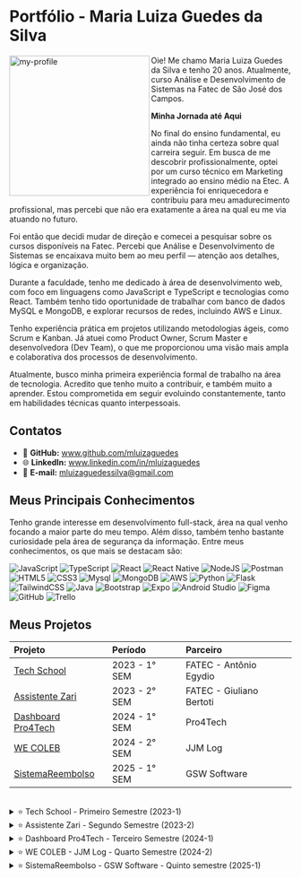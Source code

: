 # Portfólio - Maria Luiza Guedes da Silva

<img align="left" src="https://github.com/user-attachments/assets/39d4b6a6-18d9-4267-bae7-9d80ab4c82a6" alt="my-profile" width="250"/>

Oie! Me chamo Maria Luiza Guedes da Silva e tenho 20 anos. Atualmente, curso Análise e Desenvolvimento de Sistemas na Fatec de São José dos Campos.

**Minha Jornada até Aqui**

No final do ensino fundamental, eu ainda não tinha certeza sobre qual carreira seguir. Em busca de me descobrir profissionalmente, optei por um curso técnico em Marketing integrado ao ensino médio na Etec. A experiência foi enriquecedora e contribuiu para meu amadurecimento profissional, mas percebi que não era exatamente a área na qual eu me via atuando no futuro.

Foi então que decidi mudar de direção e comecei a pesquisar sobre os cursos disponíveis na Fatec. Percebi que Análise e Desenvolvimento de Sistemas se encaixava muito bem ao meu perfil — atenção aos detalhes, lógica e organização.

Durante a faculdade, tenho me dedicado à área de desenvolvimento web, com foco em linguagens como JavaScript e TypeScript e tecnologias como React. Também tenho tido oportunidade de trabalhar com banco de dados MySQL e MongoDB, e explorar recursos de redes, incluindo AWS e Linux.

Tenho experiência prática em projetos utilizando metodologias ágeis, como Scrum e Kanban. Já atuei como Product Owner, Scrum Master e desenvolvedora (Dev Team), o que me proporcionou uma visão mais ampla e colaborativa dos processos de desenvolvimento.

Atualmente, busco minha primeira experiência formal de trabalho na área de tecnologia. Acredito que tenho muito a contribuir, e também muito a aprender. Estou comprometida em seguir evoluindo constantemente, tanto em habilidades técnicas quanto interpessoais.


## Contatos

- 🐙 **GitHub:** www.github.com/mluizaguedes
- 🌐 **LinkedIn:** www.linkedin.com/in/mluizaguedes
- 💌 **E-mail:** mluizaguedessilva@gmail.com

## Meus Principais Conhecimentos

Tenho grande interesse em desenvolvimento full-stack, área na qual venho focando a maior parte do meu tempo. Além disso, também tenho bastante curiosidade pela área de segurança da informação. Entre meus conhecimentos, os que mais se destacam são:

![JavaScript](https://img.shields.io/badge/javascript-F7DF1E.svg?style=for-the-badge&logo=javascript&logoColor=black)
![TypeScript](https://img.shields.io/badge/typescript-3178C6.svg?style=for-the-badge&logo=typescript&logoColor=white)
![React](https://img.shields.io/badge/react-61DAFB.svg?style=for-the-badge&logo=react&logoColor=black)
![React Native](https://img.shields.io/badge/react_native-61DAFB.svg?style=for-the-badge&logo=react&logoColor=black)
![NodeJS](https://img.shields.io/badge/node.js-339933.svg?style=for-the-badge&logo=node.js&logoColor=white)
![Postman](https://img.shields.io/badge/Postman-FF6C37.svg?style=for-the-badge&logo=Postman&logoColor=white)
![HTML5](https://img.shields.io/badge/html5-E34F26.svg?style=for-the-badge&logo=html5&logoColor=white)
![CSS3](https://img.shields.io/badge/css3-1572B6.svg?style=for-the-badge&logo=css3&logoColor=white)
![Mysql](https://img.shields.io/badge/mysql-4479A1.svg?style=for-the-badge&logo=mysql&logoColor=white)
![MongoDB](https://img.shields.io/badge/mongodb-47A248.svg?style=for-the-badge&logo=mongodb&logoColor=white)
![AWS](https://img.shields.io/badge/aws-232F3E.svg?style=for-the-badge&logo=amazonaws&logoColor=white)
![Python](https://img.shields.io/badge/python-3776AB.svg?style=for-the-badge&logo=python&logoColor=white)
![Flask](https://img.shields.io/badge/flask-000000.svg?style=for-the-badge&logo=flask&logoColor=white)
![TailwindCSS](https://img.shields.io/badge/tailwindcss-38B2AC.svg?style=for-the-badge&logo=tailwind-css&logoColor=white)
![Java](https://img.shields.io/badge/Java-007396.svg?style=for-the-badge&logo=openjdk&logoColor=white)
![Bootstrap](https://img.shields.io/badge/bootstrap-563D7C.svg?style=for-the-badge&logo=bootstrap&logoColor=white)
![Expo](https://img.shields.io/badge/expo-1C1C1C.svg?style=for-the-badge&logo=expo&logoColor=white)
![Android Studio](https://img.shields.io/badge/Android%20Studio-3DDC84.svg?style=for-the-badge&logo=android-studio&logoColor=black)
![Figma](https://img.shields.io/badge/figma-F24E1E.svg?style=for-the-badge&logo=figma&logoColor=white)
![GitHub](https://img.shields.io/badge/github-181717.svg?style=for-the-badge&logo=github&logoColor=white)
![Trello](https://img.shields.io/badge/trello-0052CC.svg?style=for-the-badge&logo=trello&logoColor=white)

## Meus Projetos

|   Projeto  |  Período  |    Parceiro    |
| :---   | :---    | :---      |
| <a href ="#techshool">Tech School</a>  | 2023 - 1° SEM  | FATEC - Antônio Egydio |
| <a href ="#zari">Assistente Zari</a>  | 2023 - 2° SEM  | FATEC - Giuliano Bertoti |
| <a href ="#dashboard">Dashboard Pro4Tech</a>  | 2024 - 1° SEM  | Pro4Tech |
| <a href ="#wecoleb">WE COLEB</a>  | 2024 - 2° SEM  | JJM Log |
| <a href ="#reembolso">SistemaReembolso</a>  | 2025 - 1° SEM  | GSW Software |

<br />
<span id="techshool">

<details>
 <summary>
  ⭐ Tech School - Primeiro Semestre (2023-1)
 </summary>

</br>

Esse projeto foi desenvolvido no primeiro semestre do curso, em parceria com o colaborador interno Antônio Egydio.

O problema surgiu a partir da necessidade de uma empresa que queria adotar a metodologia ágil SCRUM, mas seus colaboradores ainda não tinham conhecimento suficiente sobre os conceitos, processos e práticas envolvidas.
 
Solução: desenvolvemos um sistema web com o objetivo de explicar, de forma clara e prática, os principais elementos do SCRUM: papéis, artefatos, eventos e habilidades necessárias. O foco foi criar uma interface intuitiva, com uma navegação simples e sem excesso de informação, facilitando a compreensão e a aplicação dos conceitos por parte dos usuários em projetos futuros.
 
[Repositório GitHub - Projeto-de-API-1-Semestre](https://github.com/juliagonzalezmoreira/Projeto-de-API-1-Semestre/tree/main) 

#### Tecnologias Utilizadas 
As seguintes tecnologias foram utilizadas nesse projeto: 
* **🐍 Python:** Linguagem de programação para a lógica do sistema e criação das rotas;
* **🟨 JavaScript:** Linguagem de programação para funcionalidades interativas - modo escuro, modais, botões, validações e questionários;
* **🧪 Flask:** Framework para o backend, rotas e estruturação do layout com Python;
* **🧰 Bootstrap:** Framework com componentes visuais prontos;
* **📝 HTML:** Linguagem de marcação para a estruturação do conteúdo do site;
* **🎨 CSS:** Estilização do layout e responsividade;
* **🖼️ Figma:** Ferramenta de design para o protótipo do site;
* **🧩 Trello:** Ferramenta para gestão de tarefas do projeto;
* **🔷 VSCode:** Editor de código fonte utilizado durante o projeto.
 
#### Contribuições Pessoais 
Atuei como desenvolvedora front-end no projeto, com foco na acessibilidade e responsividade do site e na clareza do conteúdo.

Entre minhas principais entregas, estão:
- Estruturação e responsividade do site: fui responsável por adaptar o layout utilizando Bootstrap e CSS para garantir uma boa experiência de navegação em diferentes dispositivos e tamanhos de tela. Testei as páginas em celulares e monitores variados;
- Melhoria da usabilidade e design visual: incluí ícones, ajustei paleta de cores e tipografias, apliquei contrastes adequados e organizei os elementos visuais pensando na experiência do usuário;
- Adicionar elementos visuais como ícones e ilustrações explicativas que ajudaram a tornar o conteúdo mais atrativo e fácil de entender;
- Criação do conteúdo explicativo sobre metodologias ágeis: pesquisei e redigi os textos explicativos de forma didática, especialmente sobre Product Owner e Kanban, tornando o site mais informativo e educativo;
- Desenvolvimento do quiz interativo: implementei a lógica do questionário final da página de Equipe de Desenvolvimento utilizando JavaScript. Esse recurso validava automaticamente as respostas e oferecia feedback visual ao usuário;
- Integração de links e navegação entre páginas: cuidei da criação de links funcionais, como logos de ferramentas que redirecionam para sites externos, melhorando a interatividade e navegabilidade;
- Acompanhamento e testes de qualidade: testei o sistema regularmente durante as sprints, identifiquei bugs de layout e sugeri ajustes que foram implementados para melhorar a performance;
- Contribuí com sugestões de melhoria, ajudando a organizar a apresentação final e até mesmo conduzindo partes da demonstração do projeto para os professores e colegas.
 
#### Hard Skills 
Durante esse projeto, desenvolvi e consolidei habilidades técnicas como:
* Python e Flask - Uso com ajuda;
* JavaScript - Uso com autonomia.
* Bootstrap - Uso com autonomia;
* HTML e CSS - Uso com autonomia.

#### Soft Skills 

Esse primeiro projeto da API foi um grande marco no meu desenvolvimento pessoal e profissional. Precisei sair da minha zona de conforto e trabalhar habilidades como proatividade e autoconfiança, que se tornaram fundamentais para o meu crescimento na área.
</br>

- Proatividade e comunicação no trabalho em equipe

> Durante o projeto, adotei uma postura proativa e colaborativa com o time. Sempre que finalizava minhas tarefas, me colocava à disposição no grupo para auxiliar os colegas — mesmo sem ser solicitada. Busquei contribuir ativamente nas decisões de design e conteúdo: por exemplo, sugeri ajustes no tamanho de texto e imagens, recomendei o uso de imagens com links externos para ilustrar tecnologias citadas, e opinei sobre a quantidade ideal de exemplos por seção, visando uma leitura mais fluida e objetiva.

> Também valorizei a comunicação contínua: sempre respondia as mensagens no grupo e mantinha o time informado sobre o andamento das minhas tarefas, compartilhava se eu estava com dificuldades, se estava estudando algo novo ou se havia concluído alguma entrega. Essa transparência fortaleceu a integração da equipe e refletiu meu comprometimento com o resultado coletivo. Ao longo das sprints, compreendi melhor meu papel dentro da equipe e atuei com responsabilidade, empatia e colaboração.

- Autoconfiança

> No início do projeto, senti bastante insegurança em assumir tarefas de programação, por ser meu primeiro contato com a área, preferindo atividades de estudo e documentação. Com o tempo, entendi que o meu crescimento viria justamente dos desafios técnicos. Então, assumi o compromisso de mudar minha postura e comecei a aplicar, na prática, os conhecimentos que estava adquirindo. Me propus a trabalhar na responsividade do site usando CSS e a implementar a lógica do quiz interativo com JavaScript. E fui capaz de entregar as funcionalidades completas e funcionais. Sempre que surgiam dúvidas, procurava meus colegas com humildade e abertura para aprender. À medida que via minha evolução, fui ganhando segurança para assumir tarefas cada vez mais complexas nos próximos projetos.

#### Vídeo do projeto

<video src="https://github.com/user-attachments/assets/1776adc3-9e18-42c6-8b43-cd75a83feab4" width="150" controls></video>
* [Acesse o site pelo seu computador ou celular!](https://techschool.pedrohenribeiro.com/) *(Segure `Ctrl` e clique para abrir em nova guia)*

</br>
</details>

<span id="zari">
 
<details>
 <summary>
  ⭐ Assistente Zari - Segundo Semestre (2023-2)
 </summary>
 
</br>

Esse projeto foi desenvolvido no segundo semestre do curso, em parceria com o colaborador interno Giuliano Bertoti.
 
O problema surgiu a partir da necessidade dos usuários em localizar informações específicas dentro de documentos extensos de forma rápida e prática.

Solução: desenvolvemos um chatbot inteligente (assistente virtual) com a capacidade de analisar documentos e responder perguntas relacionadas ao conteúdo. O objetivo principal foi otimizar a navegação pelas informações, tornando o acesso mais direto e eficiente para o usuário.
 
[Repositório GitHub - Zari-documentation](https://github.com/Equipe-Meta-Code/Zari-documentation) 

#### Tecnologias Utilizadas 
As seguintes tecnologias foram utilizadas nesse projeto: 
* **☕ Java:** Linguagem principal utilizada no desenvolvimento da lógica do chatbot;
* **📦 Gradle:** Ferramenta de automação de build e gerenciamento de dependências no projeto Java;
* **🐬 MySQL:** Banco de dados para armazenar interações e informações extraídas dos documentos;
* **🖼️ Figma:** Ferramenta de design para a interface e prototipação;
* **🧩 Trello:** Ferramenta para organização das tarefas e acompanhamento do progresso da equipe;
* **🧠 Eclipse:** IDE utilizada para desenvolvimento do projeto em Java.
 
#### Contribuições Pessoais 
Atuei como Scrum Master e desenvolvedora, conciliando tarefas técnicas com a liderança dos processos ágeis da equipe.

Entre minhas principais contribuições estão:
- Coordenação ágil da equipe: como Scrum Master, conduzi as *dailys*, planejei as sprints e acompanhei o progresso no Trello, incentivando uma rotina colaborativa;
- Comunicação com stakeholders: representei a equipe nas reuniões semanais com o professor orientador (M2), elaborando resumos claros e objetivos do andamento do projeto;
- Gestão de repositório GitHub: colaborei com a Product Owner para garantir que a documentação no GitHub refletisse corretamente o progresso do projeto;
- Modelagem UML: fui responsável por criar e atualizar o diagrama de classes, mantendo a arquitetura clara e consistente com as mudanças no código;
- Implementação técnica: programei a funcionalidade que registra automaticamente a data e hora do upload de arquivos feitos pelo usuário, armazenando essas informações no histórico do chatbot;
- Testes e garantia de qualidade: realizei testes constantes na interface, identifiquei bugs e sugeri melhorias que foram aplicadas para aprimorar a experiência do usuário;
- Apresentações: fui responsável por conduzir todas as apresentações de sprint, demonstrando o avanço técnico e estratégico do projeto com clareza.
 
#### Hard Skills 
Durante esse projeto, pratiquei as seguintes tecnologias:
* Java e Gradle - Uso com ajuda; 
* MySQL - Uso com ajuda;
* Trello - Uso com autonomia;
* Eclipse - Uso com ajuda.

#### Soft Skills 

Esse projeto também me desafiou a sair da zona de conforto e aprimorar diversas competências interpessoais.
</br>

- Comunicação clara e objetiva

> Fui responsável pelos processos ágeis da equipe. Então, durante o projeto, eu organizava e conduzia as *dailys* - que eram objetivas, com foco em manter todos atualizados.
> Outra forma de desenvolver essa habiidade foi por me preparar para as apresentações das sprints - por exemplo, cuidei da criação de slides objetivos e também testava a aplicação com antecedência para garantir que tudo funcionasse corretamente durante as demonstrações. Eu não decorava falas, permitindo que as apresentações fluissem de forma natural. Em algumas ocasiões, o professor fazia perguntas tecnicas durante a apresentação, e eu conseguia responder demonstrando conhecimento tanto sobre o funcionamento do produto quanto sobre as entregas dos meus colegas.
> Também mantinha uma comunicação constante com o professor orientador (M2), repassando semanalmente o andamento do projeto e garantindo que a equipe estivesse sempre bem informada e alinhada. Acredito que a comunicação é uma das principais bases para o bom funcionamento de qualquer equipe.

- Responsabilidade e organização

> Meu papel exigia comprometimento com as rotinas e a organização do time. Mantive o Trello atualizado com as tarefas para cada sprint, conduzi as dailys e retrospectivas e registrei decisões importantes, como, por exemplo, a definição do tema do chatbot — para manter o alinhamento entre todos.
> Também acompanhei o progresso individual de cada colega, oferecendo suporte quando necessário e reportando o desempenho coletivo de forma precisa ao professor orientador. Para isso, eu levava o gráfico de burndown com as informações atualizadas e explicava o andamento da sprint com base nos dados. Esse acompanhamento exigia atenção constante, escuta ativa e um bom senso de responsabilidade e organização.

- Proatividade na resolução de problemas

> Em um momento crítico do projeto, o sistema deixou de rodar para toda a equipe, impedindo uma colega de concluir sua tarefa. Como facilitadora, entendi que esse bloqueio afetava diretamente a produtividade e o andamento da sprint. Me empenhei para identificar e resolver o problema, para isso, busquei soluções e testei alternativas até que o ambiente voltasse a funcionar (Era um problema com a biblioteca do projeto, os arquivos não estavam sendo extraídos da forma correta). Esse esforço permitiu que minha colega retomasse seu trabalho e garantiu a continuidade do projeto.

#### Vídeo do projeto

<video src="https://github.com/user-attachments/assets/d61db96d-3cdc-4602-aefd-c2c64e1a8a20" width="150" controls></video>

</br>
</details>

<span id="dashboard">
 
<details>
 <summary>
  ⭐ Dashboard Pro4Tech - Terceiro Semestre (2024-1)
 </summary>

<br/>

Esse projeto foi desenvolvido no terceiro semestre do curso, em parceria com a empresa de tecnologia Pro4Tech.
 
O problema surgiu a partir da dificuldade da empresa em gerenciar e interpretar grandes volumes de dados de vendas, que estavam sendo armazenados em planilhas Excel. A visualização de informações importantes era demorada, limitada e ineficiente para tomada de decisões estratégicas.

Solução: desenvolvemos uma aplicação web que facilita a análise de vendas por meio de dashboards dinâmicos. A aplicação importa os dados de arquivos Excel e os exibe em gráficos e tabelas interativas, com suporte a: Filtros personalizados por período, produto, vendedor e cliente; cálculos automáticos de comissões; visualizações específicas para gerentes e funcionários; e interface responsiva e de fácil uso.
 
[Repositório GitHub - Dashboard-Pro4Tech](https://github.com/Equipe-Meta-Code/Dashboard-Pro4Tech) 

#### Tecnologias Utilizadas 
As seguintes tecnologias foram utilizadas nesse projeto: 
* **🟦 TypeScript:** Linguagem principal no desenvolvimento do backend e frontend, garantindo maior segurança e organização do código;
* **🟨 JavaScript:** Linguagem de programação utilizada principalmente na manipulação de dados, integrações e scripts da aplicação;
* **🐬 MySQL:** Banco de dados relacional usado para armazenar informações de usuários, vendas, produtos e comissões;
* **⚛️ React:** Biblioteca JavaScript utilizada para construir a interface do usuário com componentes reutilizáveis;
* **🌿 NodeJS:** Plataforma utilizada no desenvolvimento da API RESTful para consumo dos dados da aplicação;
* **💅 SCSS:** Pré-processador CSS adotado para estilização modular e responsiva do layout;
* **🖼️ Figma:** Ferramenta de design para o protótipo do site;
* **🧩 Trello:** Ferramenta para gestão de tarefas do projeto;
* **🔷 VSCode:** Editor de código fonte utilizado durante o projeto.
 
#### Contribuições Pessoais 
Atuei como desenvolvedora, com foco na criação de uma interface bonita, interativa e funcional. Tive participação em diversas partes do projeto, desde telas mais simples até integrações com o backend.

Entre minhas principais entregas, estão:
- Sidebar completo e funcional: implementei toda a navegação lateral da aplicação com React Router, com links dinâmicos e estilo responsivo em SCSS, mantendo o layout fixo e acessível em todas as telas;
- Melhoria de usabilidade e design visual: ajustei cores, contraste, ícones e organização dos elementos para melhorar a experiência do usuário, com base em boas práticas de UX/UI;
- Tela de vendedores: criei uma tabela interativa com as últimas vendas de cada vendedor, incluindo funcionalidades como exclusão e redirecionamento para o perfil individual;
- Tela de clientes: desenvolvi uma tela completa com campos editáveis (nome, CPF/CNPJ, segmentação, tipo de venda etc.) e a funcionalidade de adicionar novos clientes e vendas; 
- Tela de produtos com CRUD completo: implementei toda a funcionalidade de exibição e edição de produtos, com conexão ao backend por meio de Axios e renderização condicional com useState e useEffect para atualização em tempo real;
- Gráfico de vendas gerais: atuei tanto no front quanto no back, criando o gráfico que mostra a performance de vendas no perfil de cada vendedor;
- Upload de foto de perfil: implementei o upload de imagens para o perfil dos vendedores, cuidando da integração com o backend (Node.js + multer) e da exibição correta na interface;
- Acompanhamento e testes de qualidade: testei o sistema regularmente durante as sprints, identifiquei bugs de layout e sugeri ajustes que foram implementados para melhorar a performance.
 
#### Hard Skills 
Durante esse projeto, desenvolvi e consolidei habilidades técnicas como:
* Typescript - Uso com autonomia; 
* JavaScript - Uso com autonomia; 
* MySQL - Uso com ajuda;
* React - Uso com autonomia;
* NodeJS - Uso com autonomia;
* SCSS - Uso com autonomia.

#### Soft Skills 

Nesse projeto, precisei tomar decisões e me adaptar a mudanças ao longo do caminho. Algumas situações reais que marcaram minha evolução:
</br>

- Entrega de resultados

> Todas as tarefas que ficaram sob minha responsabilidade foram entregues com qualidade e capricho — tanto na parte funcional quanto na parte visual. Por exemplo, eu escrevi códigos organizados, legíveis e comentados, pensando na manutenção futura e em facilitar o entendimento para outros membros da equipe. Esse cuidado refletiu meu comprometimento em entregar não apenas o que foi solicitado, mas com excelência técnica e preocupação com a colaboração.

- Trabalho em equipe

> A home da aplicação era uma das tarefas mais complexas, e eu a desenvolvi junto com uma colega. Tivemos que integrar diversos elementos, como sidebar, calendário, gráficos e layout dos componentes. Mostramos um bom trabalho em equipe ao dividir bem as responsabilidades e manter uma comunicação constante - por exemplo, durante as aulas, conversávamos sobre o progresso de cada uma e víamos se precisávamos de ajuda - e assim, conseguimos concluir tudo antes do prazo. Além disso, nós seguimos fielmente o protótipo criado por outros colegas, respeitando cores, tamanhos, componentes e funcionalidades. O resultado final impressionou nossos colegas, e foi um exemplo prático de colaboração eficiente e respeito ao trabalho dos outros membros do time.

- Flexibilidade
  
> No início do projeto, começamos com abordagens diferentes: eu estava usando JavaScript e CSS, enquanto minha colega começou com TypeScript e SCSS. Quando vi que a estrutura dela estava mais organizada e alinhada com as boas práticas, parei, analisei e tomei a decisão de refazer o que eu tinha feito — me adaptei ao que fazia mais sentido para o projeto. Essa decisão demonstrou meu foco no resultado coletivo e minha abertura para aprender e evoluir com o time.

#### Vídeo do projeto

<video src="https://github.com/user-attachments/assets/aa396f3c-ee40-4ae3-ab7b-e323c8a6bbcc" width="150" controls></video>

</br>
</details>

<span id="wecoleb">
 
<details>
 <summary>
  ⭐ WE COLEB - JJM Log - Quarto Semestre (2024-2)
 </summary>
 
</br>

Esse projeto foi desenvolvido no quarto semestre do curso, em parceria com a empresa de logística JJM Log.
 
O problema surgiu a partir da dificuldade que a empresa enfrentava em gerenciar seus processos internos: muitos fluxos eram manuais, havia uso excessivo de ferramentas desconectadas e a comunicação entre os departamentos era limitada. Isso comprometia a eficiência e a visibilidade das operações.

Solução: desenvolvemos um sistema web completo, com regras de negócio complexas e hospedado em ambiente de produção (com deploy). O foco principal foi facilitar os fluxos de trabalho e promover a colaboração entre equipes. A solução automatizou tarefas que antes eram feitas manualmente, oferecendo à empresa uma visão centralizada de suas demandas e atividades em tempo real.
 
[Repositório GitHub - WE-COLEB-JJM-Log](https://github.com/Equipe-Meta-Code/WE-COLEB-JJM-Log) 

#### Tecnologias Utilizadas 
O projeto envolveu o uso de diversas tecnologias modernas, tanto no frontend quanto no backend:
* **🟦 TypeScript:** Linguagem principal no frontend e backend, garantindo tipagem estática e maior organização do código;
* **🟨 JavaScript:** Aplicado em funcionalidades específicas de manipulação de dados, integrações e scripts auxiliares;
* **🐬 MySQL:** Aplicado em funcionalidades específicas de manipulação de dados, integrações e scripts auxiliares;
* **⚛️ React:** Biblioteca JavaScript usada para construir a interface com componentes reutilizáveis e responsivos;
* **🌿 NodeJS:** Plataforma utilizada no backend para criação da API RESTful e lógica de negócio do sistema;
* **📝 HTML + 🎨 CSS:** Estruturação e estilização de componentes com foco em responsividade e acessibilidade;
* **🖼️ Figma:** Ferramenta de design para o protótipo do site;
* **🧩 Trello:** Ferramenta para gestão de tarefas do projeto;
* **🔷 VSCode:** Editor de código fonte utilizado durante o projeto.
 
#### Contribuições Pessoais 
Atuei como desenvolvedora front-end no projeto, com foco em entregar uma interface funcional e visualmente agradável. Minha participação foi ativa tanto no desenvolvimento das telas quanto nas integrações com o backend.

Entre minhas principais entregas, estão:
- Criação da base visual e estrutural do projeto: montei o layout inicial da aplicação e configurei todas as rotas principais, garantindo consistência visual e organização entre os componentes;
- Sidebar completa e responsiva: implementei toda a navegação lateral da aplicação, pensando na usabilidade e garantindo adaptação para diferentes tamanhos de tela;
- Integração com o backend: conectei o sistema de acesso ao portal de funcionários, garantindo que cada usuário só tivesse acesso aos próprios documentos com base no seu id;
- Funcionalidade de upload de documentos (PDFs): implementei o sistema para envio de arquivos de holerites, atestados e registros de ponto, permitindo que os funcionários façam uploads diretamente pela plataforma;
- Listagem inteligente de documentos: desenvolvi a tela de visualização de documentos dos funcionários com filtros por tipo (holerite, atestado ou ponto) e data, além da funcionalidade de exclusão;
- Card dinâmico no fluxograma: adicionei um componente com as informações do motorista diretamente na visualização de entregas, facilitando a identificação rápida durante o acompanhamento de rotas;
- Aprimoramento de UX/UI: fiz melhorias no contraste de cores, na hierarquia visual dos elementos e na inclusão de ícones — sempre seguindo boas práticas de acessibilidade e design centrado no usuário;
- Modelo conceitual do banco: fui responsável por criar e manter atualizado o diagrama conceitual do banco de dados, acompanhando as mudanças feitas ao longo do projeto;
- Documentação técnica: revisei e atualizei o guia de instalação do projeto, tornando o processo mais fácil para novos desenvolvedores;
- Responsividade: garanti que a aplicação funcionasse bem em diferentes dispositivos, especialmente no sidebar e nas listas de clientes e documentos;
- Qualidade e testes contínuos: participei dos testes durante as sprints, identifiquei bugs e propus ajustes que melhoraram o desempenho e a experiência do usuário final.
 
#### Hard Skills 
Durante esse projeto, desenvolvi e consolidei habilidades técnicas como:
* Typescript - Uso com autonomia; 
* JavaScript - Uso com autonomia; 
* MySQL - Uso com ajuda;
* React - Uso com autonomia;
* NodeJS - Uso com autonomia;
* HTML e CSS - Uso com autonomia.

#### Soft Skills 

Durante o projeto, além das competências técnicas, pude fortalecer habilidades interpessoais que foram fundamentais para a qualidade das entregas:
</br>

- Organização e atenção a detalhes
  
> Logo no início do projeto, assumi a responsabilidade de estruturar a base visual da aplicação. Para garantir consistência e clareza no desenvolvimento, organizei cuidadosamente as pastas, defini os caminhos das rotas principais e montei o layout inicial do sistema. Um exemplo claro dessa atenção aos detalhes foi a criação da página “Page Not Found”. Embora não fosse uma funcionalidade exigida de início, identifiquei que ao acessar rotas não configuradas, o sistema ficava em branco, o que poderia confundir o usuário. Antecipando esse problema, desenvolvi uma página de erro amigável, melhorando a navegação e demonstrando zelo pela experiência final.

- Comprometimento com a qualidade
  
> Durante o desenvolvimento da tela de visualização de documentos, atuei em parceria com um colega para entregar uma solução com qualidade. Além de permitir o filtro por tipo, usuário e data, também implementamos as funcionalidades de upload e exclusão de arquivos. Em cada parte do processo, eu mantive o foco em garantir entregas completas e refinadas, cuidando não apenas do funcionamento técnico, mas também do visual intuitivo da interface. Isso refletiu meu comprometimento em entregar um produto que fosse realmente útil e agradável de usar.

- Colaboração
  
> Minha postura ao longo do projeto foi totalmente colaborativa, tanto nas tarefas de frontend quanto nas integrações com o backend. Evitei me limitar apenas às áreas de maior familiaridade e aceitei trabalhar em funcionalidades que contribuíssem para o sucesso do projeto. Um exemplo claro disso foi quando surgiu a necessidade de implementar o upload de arquivos, algo que exigia também lógica backend — uma área em que eu ainda estava me desenvolvendo. Mesmo assim, me coloquei à disposição da equipe, estudei o necessário e entreguei a funcionalidade. Essa atitude reforçou minha disposição de aprender, colaborar e assumir responsabilidades quando o time precisava.

#### Vídeo do projeto

<video src="https://github.com/user-attachments/assets/ddea8a5f-4293-4174-9702-b6e122f60dfb" width="150" controls></video>

</br>
</details>

<span id="reembolso">

<details>
 <summary>
  ⭐ SistemaReembolso - GSW Software - Quinto semestre (2025-1)
 </summary>
 
</br>

Esse projeto foi desenvolvido no quinto semestre do curso, em parceria com a empresa de tecnologia GSW Software.
 
O problema surgiu a partir da preocupação da empresa em trazer mais praticidade e precisão no processo de solicitação de reembolsos pelos funcionários. Já que antes, tudo era feito manualmente.

Solução: desenvolvemos uma solução completa composta por dois sistemas integrados:

- Um aplicativo móvel voltado para os funcionários, com uma interface prática e amigável para o registro de despesas reembolsáveis, incluindo anexo de comprovantes;

- Um sistema web corporativo exclusivo para gerentes, onde é possível acompanhar, revisar e aprovar solicitações de reembolso em tempo real.
 
[Repositório GitHub - SistemaReembolso-GSW-Software](https://github.com/Equipe-Meta-Code/SistemaReembolso-GSW-Software) 

#### Tecnologias Utilizadas 
As seguintes tecnologias foram utilizadas nesse projeto: 
* **🟦 TypeScript:** Linguagem principal usada no app e no sistema web, trazendo segurança e organização ao código;
* **⚛️ React:** Utilizado no desenvolvimento do sistema web corporativo (interface dos gerentes);
* **📱 React Native:** Usado para a criação do aplicativo móvel de solicitação de reembolsos;
* **🌿 NodeJS:** Plataforma utilizada para desenvolvimento da API RESTful que conecta o app e o sistema web;
* **📫 Postman:** Ferramenta utilizada para testar e documentar as requisições HTTP da API, garantindo que os endpoints funcionassem corretamente e de forma segura;
* **🍃 MongoDB:** Banco de dados NoSQL principal, usado para armazenar informações de usuários, despesas, projetos, pacotes, categorias e departamentos;
* **🐬 MySQL:** Utilizado especificamente para armazenar arquivos (comprovantes de despesas em PDF/imagem e fotos de perfil) de forma segura e organizada;
* **📱 Android Studio:** Ambiente utilizado para gerar o APK e testar o aplicativo nos dispositivos Android;
* **🤖 Android:** O app foi desenvolvido exclusivamente para a plataforma Android, com APK disponibilizado;
* **🚀 Expo:** Framework para facilitar o desenvolvimento, testes e build do app em React Native;
* **🖼️ Figma:** Ferramenta utilizada para o design e prototipação das telas do sistema e aplicativo;
* **📋 Jira:** Utilizada para gestão ágil de tarefas, acompanhamento das sprints e organização do time;
* **💬 Slack:** Plataforma de comunicação utilizada para troca rápida de informações entre equipe e cliente, facilitando alinhamentos durante as sprints;
* **🍴 Fork:** Sistema de versionamento de código baseado no Git, utilizado para a criação de ramificações seguras dos repositórios, possibilitando o trabalho paralelo entre os membros da equipe;
* **🔷 VSCode:** Editor de código fonte utilizado durante o projeto.
 
#### Contribuições Pessoais 
Atuei como Product Owner e desenvolvedora, com foco em alinhar as funcionalidades às necessidades do cliente e garantir uma ótima experiência do usuário.

**Principais contribuições como Product Owner:**
- Gestão e Priorização do Backlog: Criei e mantive um Product Backlog completo e constantemente atualizado, com histórias de usuário bem estruturadas, critérios de aceitação claros e foco na priorização por valor. Reavaliei prioridades a cada sprint, conforme novos feedbacks eram recebidos, sempre buscando otimizar a entrega contínua de valor;
- Definição do MVP e Visão de Produto: Fui responsável por definir o MVP (Produto Mínimo Viável), priorizando funcionalidades essenciais e garantindo o alinhamento com as necessidades reais da empresa parceira;
- Facilitação e Planejamento de Sprints: Planejei cuidadosamente cada sprint, equilibrando escopo, tempo e capacidade do time. Trabalhei junto com a Scrum Master no acompanhamento do burndown e no gerenciamento de impedimentos, garantindo fluidez no processo e entregas dentro do prazo;
- Alinhamento entre Time e Cliente: Atuei como ponte entre o time de desenvolvimento e o cliente, promovendo a comunicação constante. Fiz perguntas estratégicas, esclareci requisitos diretamente com o cliente e garanti que todos tivessem a mesma compreensão sobre o produto a ser entregue;
- Apresentações ao cliente: Apresentei as entregas ao cliente ao final de cada sprint, explicando o que foi desenvolvido, ouvindo os feedbacks e propondo ajustes quando necessário para garantir que o sistema estivesse sempre alinhado com as expectativas e necessidades da empresa;
- Documentação: Organizei e mantive a documentação técnica e funcional no GitHub, assegurando acessibilidade e transparência.

**Principais contribuições como desenvolvedora (app mobile):**
- Base do projeto: Estruturei a base do projeto no Expo, organizei as rotas principais e criei a navegação com tabbar totalmente personalizada e intuitiva;
- Pacotes de despesas: Modelei o backend e implementei toda a funcionalidade de pacotes de despesas, permitindo o agrupamento de despesas e o envio do reembolso de forma coletiva;
- Tela de Pacotes: Desenvolvi a tela de pacotes, com filtros por status (rascunho, aguardando aprovação, recusado, aprovado, parcialmente aprovado) e por projeto selecionado;
- Cards de Pacotes: Criei os cards de pacotes com agrupamento de despesas por categoria, ordenação por data e feedback visual da situação do pacote;
- Criação rápida de pacotes: Adicionei a opção de criação de pacotes no momento do registro de despesas, com foco total na praticidade;
- Atualização em tempo real: Programei autorefresh e pull refresh nas telas home, pacotes, notificação e perfil, para garantir atualizações em tempo real;
- UX para erros e vazio: Adicionei mensagens contextuais e amigáveis para estados vazios e erros, algumas com timers de exibição para melhorar a experiência;
- Alerta de limite: Desenvolvi lógica para exibir a barra de valor em vermelho quando os valores ultrapassam o limite estipulado pelo gerente;
- Autenticação em duas etapas: Implementei a autenticação em duas etapas com envio de código por e-mail, além da opção de ativar/desativar o recurso no perfil;
- Aprimoramento visual: Fiz refinamentos visuais e ajustes de layout para tornar o aplicativo intuitivo, moderno e acessível;
- Status de projetos: Destaquei visualmente os projetos ativos e encerrados na home;
- Resumo na tela de Histórico: Desenvolvi o resumo financeiro do usuário na tela de histórico, incluindo totais por status de aprovação.

**Principais contribuições como desenvolvedora (sistema web):**
- Login exclusivo para gerentes: Desenvolvi o login completo com frontend e backend, permitindo que apenas usuários com role: gerente tivessem acesso ao sistema corporativo;
- Autenticação em duas etapas: Desenvolvi a autenticação em duas etapas para gerentes, com lógica de verificação de código enviado por e-mail;
- Persistência de sessão: Implementei persistência de sessão com uso de AsyncStorage, mantendo o gerente logado mesmo após recarregar a página;
- Feedback visual: Adicionei avisos visuais e confirmações de ação em todos os pontos críticos do sistema;
- Encerramento de projetos: Desenvolvi a funcionalidade para encerramento de projetos com conexão da alteração no app;
- Card de Projetos: Destaquei claramente projetos ativos x encerrados;
- Atualizações em tempo real: Trabalhei para garantir que as atualizações fossem refletidas em tempo real, promovendo fluidez e confiabilidade no uso.
 
#### Hard Skills 
Durante esse projeto, desenvolvi e consolidei as seguintes competências técnicas:
* Typescript - Uso com autonomia; 
* React e React Native - Uso com autonomia;
* NodeJS - Uso com autonomia;
* Postman - Uso com ajuda;
* MongoDB - Uso com autonomia;
* MySQL - Uso com ajuda;
* Android e Android Studio - Uso com ajuda;
* Expo - Uso com autonomia;
* Jira - Uso com ajuda;
* Slack - Uso com autonomia;
* Fork - Uso com ajuda.

#### Soft Skills 
Esse projeto me proporcionou a oportunidade de desenvolver várias competências interpessoais essenciais, com destaque para a responsabilidade, proatividade e colaboração com minha equipe.

</br>

- Responsabilidade e organização

> Durante o projeto, atuei como Product Owner, o que exigiu um alto nível de organização e comprometimento desde o início. No primeiro dia da primeira sprint, já cheguei com o backlog completo, contendo user stories claras, definição de prioridades e o escopo do MVP. Conduzi a reunião de planejamento, apresentando o que deveria ser feito em cada sprint, com clareza e visão estratégica. Quando surgiram dúvidas, não hesitei em entrar em contato com o cliente via Slack para buscar respostas, garantindo que a equipe tivesse sempre um direcionamento claro. Além disso, como nesse semestre tivemos apenas 3 sprints (ao invés de 4), planejei cuidadosamente o escopo de cada entrega para que conseguíssemos gerar valor real a cada iteração, sem sobrecarregar o time. Mesmo como PO, não me eximi de responsabilidades técnicas: fui responsável por criar a base do projeto no VSCode, o que permitiu que todos os colegas pudessem iniciar suas tarefas. Concluí essa entrega no primeiro dia, pois sabia que toda a equipe dependia dela.

- Proatividade na resolução de problemas

> Após a primeira review com o cliente, recebemos um feedback importante: o fluxo de envio das despesas, uma por uma, tornava o processo muito trabalhoso para os gerentes. Isso exigia uma grande mudança no modelo de dados e no fluxo do sistema. Me comprometi, então, a encontrar uma solução. Implementei a ideia de "pacotes de despesas": as despesas continuariam sendo registradas individualmente, mas o reembolso seria solicitado em grupo, por meio do envio de um pacote contendo vários IDs de despesas. Essa mudança exigiu reformulação no backend, frontend e integração entre os dois sistemas — e mesmo assim, foi bem recebida por toda a equipe e pelo cliente.

- Foco em Entregas com Qualidade
  
> Sempre tive como prioridade a entrega de valor real com qualidade. Para isso, mantive a documentação no GitHub clara, organizada e visualmente agradável — facilitando a compreensão por qualquer membro da equipe ou externo. No desenvolvimento, me preocupei com a clareza do código: escrevi comentários explicativos, segui boas práticas e me coloquei no lugar de outro desenvolvedor que poderia dar manutenção posteriormente. Um exemplo marcante de foco em entregas com qualidade foi na implementação da autenticação em dois fatores (2FA). Por diversas vezes, a funcionalidade parava de funcionar corretamente após commits de colegas. Eu testava constantemente, identificava os problemas e reaplicava a lógica de forma persistente. Mesmo corrigindo o mesmo ponto mais de uma vez, mantive o compromisso de entregar um sistema funcional, estável e sem falhas.

- Colaboração e trabalho em equipe

> Sempre estive próxima do time, ajudando ativamente nos momentos de dificuldade. Um exemplo foi quando uma colega enfrentou problemas com a funcionalidade de "esquecer senha", ela deveria funcionar corretamente, mas apresentava erros inexplicáveis ao enviar o código de verificação para o email do usuário. Como eu já havia feito uma tarefa semelhante (Autenticação 2FA), ela pediu ajuda. Nos reunimos em uma call, analisamos o código e resolvemos o problema juntas. Essa troca de conhecimento não só resolveu o erro, como fortaleceu o espírito de equipe. Além disso, eu e minha equipe mantivemos uma cultura de discussão saudável de ideias, onde todos opinavam sobre as melhores soluções para cada parte do sistema. Essa colaboração direta foi essencial para que conseguíssemos entregar as funcionalidades previstas dentro do prazo.

#### Vídeo do projeto

<video src="https://github.com/user-attachments/assets/a475174d-3e06-47bd-8e2b-1b541b7cef08" width="150" controls></video>

</br>
</details>
